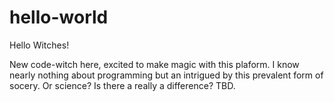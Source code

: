 # hello-world
Hello Witches!

New code-witch here, excited to make magic with this plaform. I know nearly nothing about programming but an intrigued by this prevalent form of socery. Or science? Is there a really a difference? TBD. 

